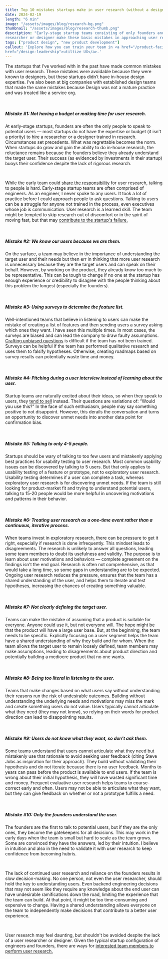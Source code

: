 ```yaml
---
title: Top 10 mistakes startups make in user research (without a designer)
date: 2024-02-19
length: "6 min"
image: "/assets/images/blog/research-bg.png"
thumbnail: "/assets/images/blog/research-thumb.png"
description: "Early-stage startup teams consisting of only founders and engineers without a
researcher or designer make these basic mistakes in approaching user research."
tags: ["product design", "new product development"]
callout: 'Explore how you can train your team in <a href="/product-facilitation">0→1</a>, and fully <a
href="/design-leadership">utiltize UX</a>.'
---
```


<p>
The startups that I’ve worked with in the past have made common mistakes with user research. These
mistakes were avoidable because they were known to designers, but these startups didn’t have
in-house design expertise. I’ve also been at big companies with established design teams that made
the same mistakes because Design was not a mature practice and was treated like a service org.
</p>
<br/>

<h5 class="ts-fs-5 fw-800 mt-24 mb-16">Mistake #1: Not having a budget or making time for user research.</h5>
<p>
At early-stage startups, founders are often the only people to speak to potential users — most
startups do not have the expertise or budget (it isn't a priority) to hire a researcher or a
designer trained in research. Circumstances set precedents. What was regrettable becomes the norm.
When startups do grow and gain the ability to do in-house research, the reluctance remains
because the founders believe they already understand the target user. Their success (as
evidenced by investments in their startup) buoys their confidence despite the lack of rigorous research.
</p>
<br/>
<p>
While the early team could <a href="/user-research-participant-recruiting-for-startup-engineers-and-product-managers/">share the responsibility</a> for user research, talking to people is
hard. Early-stage startup teams are often comprised of engineers. As an engineer, I never spoke
to any users. It took a lot of practice before I could approach people to ask questions. Talking
to users can be a struggle for anyone not trained in the process, even executives whose job is 
communication. User research is a learned skill. The team might be tempted to skip research out
of discomfort or in the spirit of moving fast, but that may <a href="https://hbr.org/2021/05/why-start-ups-fail/">contribute to the startup's failure.</a>
</p>
<br/>

<h5 class="ts-fs-5 fw-800 mt-24 mb-16">Mistake #2: We know our users because we are them.</h5>
<p>
On the surface, a team may believe in the importance of understanding the target user and their
needs but then err in thinking that more user research is unnecessary because they are the
target users and can speak on their behalf. However, by working on the product, they already
know too much to be representative. This can be tough to change if no one at the startup has
enough experience or credibility to disagree with the people thinking about this problem the
longest (especially the founders).
</p>
<br/>

<h5 class="ts-fs-5 fw-800 mt-24 mb-16">Mistake #3: Using surveys to determine the feature list.</h5>
<p>
Well-intentioned teams that believe in listening to users can make the mistake of creating a
list of features and then sending users a survey asking which ones they want. I have seen this
multiple times. In most cases, the surveys are biased and can lead the company to draw faulty
assumptions. <a
href="https://www.userinterviews.com/ux-research-field-guide-chapter/surveys">Crafting unbiased questions</a>
is difficult if the team has not been trained. Surveys
can be helpful if the team has performed qualitative research and uses them to falsify
hypotheses. Otherwise, creating roadmaps based on survey results can potentially waste time and
money.
</p>
<br/>


<h5 class="ts-fs-5 fw-800 mt-24 mb-16">Mistake #4: Pitching during a user interview instead of learning about the user.</h5>
<p>
Startup teams are naturally excited about their ideas, so when they speak to users, they <a
href="https://www.userinterviews.com/blog/from-failure-to-a-venture-backed-startup-through-meta-user-research">tend to
sell</a> instead. Their questions are variations of: “Would you use this?” In the face of such
enthusiasm, people may say something positive to not disappoint. However, this derails the
conversation and turns an opportunity to discover unmet needs into another data point for
confirmation bias.
</p>
<br/>

<h5 class="ts-fs-5 fw-800 mt-24 mb-16">Mistake #5: Talking to only 4-5 people.</h5>
<p>
Startups should be wary of talking to too few users and mistakenly applying best practices for
usability testing to user research. Most common usability issues can be discovered by talking to
5 users. But that only applies to usability testing of a feature or prototype, not to
exploratory user research. Usability testing determines if a user can complete a task, whereas
exploratory user research is for discovering unmet needs. If the team is still looking for
product-market fit and trying to understand potential users, talking to 15-20 people would be
more helpful in uncovering motivations and patterns in their behavior.
</p>
<br/>

<h5 class="ts-fs-5 fw-800 mt-24 mb-16">Mistake #6: Treating user research as a one-time event rather than a continuous, iterative process.</h5>
<p>
When teams invest in exploratory research, there can be pressure to get it right, especially if
research is done infrequently. This mindset leads to disagreements. The research is unlikely to
answer all questions, leading some team members to doubt its usefulness and validity. The
purpose is to learn about user motivations and behaviors — complete agreement on the findings
isn't the end goal. Research is often not comprehensive, as that would take a long time, so some
gaps in understanding are to be expected. Ongoing user research reduces the pressure, ensures
that the team has a shared understanding of the user, and helps them to iterate and test hypotheses,
increasing the chances of creating something valuable. 
</p>
<br/>

<h5 class="ts-fs-5 fw-800 mt-24 mb-16">Mistake #7: Not clearly defining the target user.</h5>
<p>
Teams can make the mistake of assuming that a product is suitable for everyone. Anyone could use
it, but not everyone will. The hope might be that the product will have a large user base. But,
at the beginning, the team needs to be specific. Explicitly focusing on a user segment helps the
team have a shared understanding of why they build and for whom. When the team allows the target
user to remain loosely defined, team members may make assumptions, leading to disagreements
about product direction and potentially building a mediocre product that no one wants.
</p>
<br/>

<h5 class="ts-fs-5 fw-800 mt-24 mb-16">Mistake #8: Being too literal in listening to the user.</h5>
<p>
Teams that make changes based on what users say without understanding their reasons run the risk
of undesirable outcomes. Building without understanding the underlying needs and motivations may
miss the mark and create something users do not value. Users typically cannot articulate what
they need (they may not know), so relying on their words for product direction can lead to
disappointing results.
</p>
<br/>

<h5 class="ts-fs-5 fw-800 mt-24 mb-16">Mistake #9: Users do not know what they want, so don't ask them.</h5>
<p>
Some teams understand that users cannot articulate what they need but mistakenly use that
rationale to avoid seeking user feedback (citing Steve Jobs as inspiration for their approach).
They build without validating their hypothesis and do not iterate because there is no user
feedback. Months to years can pass before the product is available to end users. If the team is
wrong about their initial hypothesis, they will have wasted significant time and money. Frequent
evaluative user research helps teams to course-correct early and often. Users may not be able to
articulate what they want, but they can give feedback on whether or not a prototype fulfills a
need.
</p>
<br/>

<h5 class="ts-fs-5 fw-800 mt-24 mb-16">Mistake #10: Only the founders understand the user.</h5>
<p>
The founders are the first to talk to potential users, but if they are the only ones, they
become the gatekeepers for all decisions. This may work in the early days when the team is
small but hard to scale as the team grows. Some are convinced they have the answers, led by
their intuition. I believe in intuition and also in the need to validate it with user research
to keep confidence from becoming hubris.
</p>
<br/>
<p>
The lack of continued user research and reliance on the founders results in slow
decision-making. No one person, not even the user researcher, should hold the key to
understanding users. Even backend engineering decisions that may not seem like they require any
knowledge about the end user can have undesirable ramifications down the road, limiting the experience
that the team can build. At that point, it might be too time-consuming and expensive to change.
Having a shared understanding allows everyone on the team to independently make decisions that
contribute to a better user experience.
</p>
<br/>

<p>
User research may feel daunting, but shouldn't be avoided despite the lack of a user researcher or
designer. Given the typical startup configuration of engineers and founders, there are ways for
<a
href="https://review.firstround.com/a-ux-research-crash-course-for-founders-customer-discovery-tips-from-zoom-zapier-and-dropbox/">interested
team members to perform user research.</a>
</p>
